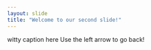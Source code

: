 ```yaml
---
layout: slide
title: "Welcome to our second slide!"
---
```

witty caption here
Use the left arrow to go back!
